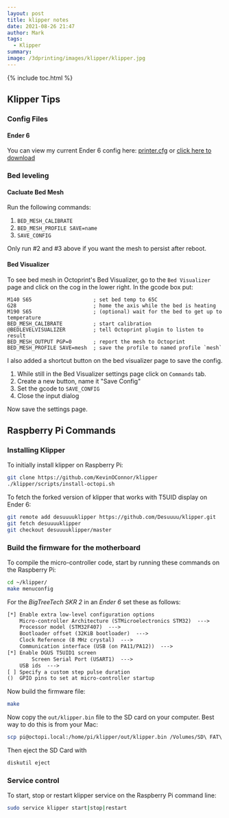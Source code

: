 ```yaml
---
layout: post
title: klipper notes
date: 2021-08-26 21:47
author: Mark
tags:
  - Klipper
summary:
image: /3dprinting/images/klipper/klipper.jpg
---
```


{% include toc.html %}

## Klipper Tips

### Config Files

#### Ender 6

You can view my current Ender 6 config here: [printer.cfg](files/klipper/ender6_printer.cfg) or <a href="files/klipper/ender6_printer.cfg" download="printer.cfg">click here to download <i class='fa fa-download'></i></a>

### Bed leveling

#### Cacluate Bed Mesh

Run the following commands:

1. `BED_MESH_CALIBRATE`
2. `BED_MESH_PROFILE SAVE=name`
3. `SAVE_CONFIG`

Only run #2 and #3 above if you want the mesh to persist after reboot.

#### Bed Visualizer

To see bed mesh in Octoprint's Bed Visualizer, go to the `Bed Visualizer` page and click on the cog in the lower right. In the gcode box put:

```gcode
M140 S65                    ; set bed temp to 65C
G28                         ; home the axis while the bed is heating
M190 S65                    ; (optional) wait for the bed to get up to temperature
BED_MESH_CALIBRATE          ; start calibration
@BEDLEVELVISUALIZER         ; tell Octoprint plugin to listen to result
BED_MESH_OUTPUT PGP=0       ; report the mesh to Octoprint
BED_MESH_PROFILE SAVE=mesh  ; save the profile to named profile `mesh`
```

I also added a shortcut button on the bed visualizer page to save the config.

1. While still in the Bed Visualizer settings page click on `Commands` tab.
2. Create a new button, name it "Save Config"
3. Set the gcode to `SAVE_CONFIG`
4. Close the input dialog

Now save the settings page.

## Raspberry Pi Commands

### Installing Klipper

To initially install klipper on Raspberry Pi:

```sh
git clone https://github.com/KevinOConnor/klipper
./klipper/scripts/install-octopi.sh
```

To fetch the forked version of klipper that works with T5UID display on Ender 6:

```sh
git remote add desuuuuklipper https://github.com/Desuuuu/klipper.git
git fetch desuuuuklipper
git checkout desuuuuklipper/master
```

### Build the firmware for the motherboard

To compile the micro-controller code, start by running these commands on the Raspberry Pi:

```sh
cd ~/klipper/
make menuconfig
```

For the _BigTreeTech SKR 2_ in an _Ender 6_ set these as follows:

```txt
[*] Enable extra low-level configuration options
    Micro-controller Architecture (STMicroelectronics STM32)  --->
    Processor model (STM32F407)  --->
    Bootloader offset (32KiB bootloader)  --->
    Clock Reference (8 MHz crystal)  --->
    Communication interface (USB (on PA11/PA12))  --->
[*] Enable DGUS T5UID1 screen
        Screen Serial Port (USART1)  --->
    USB ids  --->
[ ] Specify a custom step pulse duration
()  GPIO pins to set at micro-controller startup
```

Now build the firmware file:

```sh
make
```

Now copy the `out/klipper.bin` file to the SD card on your computer. Best way to do this is from your Mac:

```sh
scp pi@octopi.local:/home/pi/klipper/out/klipper.bin /Volumes/SD\ FAT\ 4GB/firmware.bin
```

Then eject the SD Card with

```sh
diskutil eject
```

### Service control

To start, stop or restart klipper service on the Raspberry Pi command line:

```sh
sudo service klipper start|stop|restart
```
